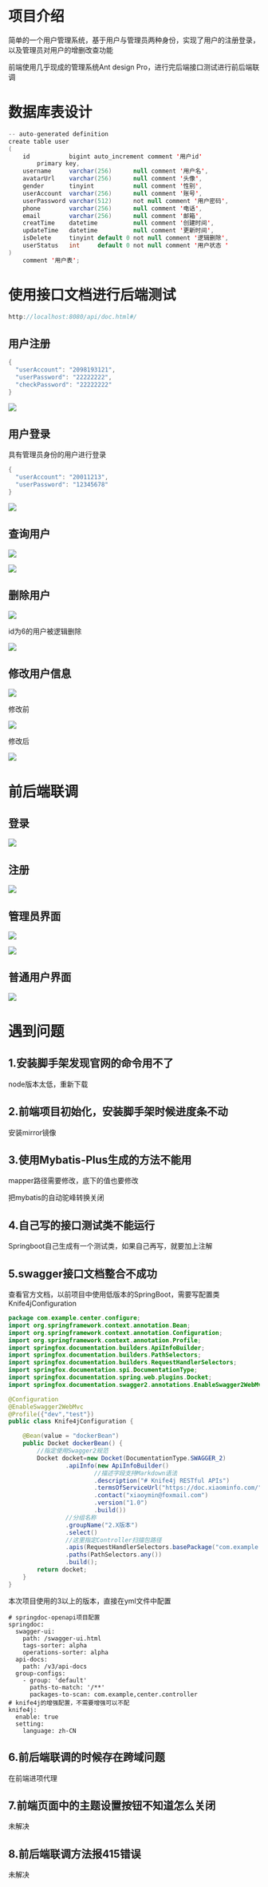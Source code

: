 # 项目介绍

简单的一个用户管理系统，基于用户与管理员两种身份，实现了用户的注册登录，以及管理员对用户的增删改查功能

前端使用几乎现成的管理系统Ant design Pro，进行完后端接口测试进行前后端联调

# 数据库表设计

```java
-- auto-generated definition
create table user
(
    id           bigint auto_increment comment '用户id'
        primary key,
    username     varchar(256)      null comment '用户名',
    avatarUrl    varchar(256)      null comment '头像',
    gender       tinyint           null comment '性别',
    userAccount  varchar(256)      null comment '账号',
    userPassword varchar(512)      not null comment '用户密码',
    phone        varchar(256)      null comment '电话',
    email        varchar(256)      null comment '邮箱',
    creatTime    datetime          null comment '创建时间',
    updateTime   datetime          null comment '更新时间',
    isDelete     tinyint default 0 not null comment '逻辑删除',
    userStatus   int     default 0 not null comment '用户状态 '
)
    comment '用户表';
```

#  使用接口文档进行后端测试

```java
http://localhost:8080/api/doc.html#/
```



## 用户注册

```java
{
  "userAccount": "2098193121",
  "userPassword": "22222222",
  "checkPassword": "22222222"
}
```

![](image/注册结果.png)

## 用户登录

具有管理员身份的用户进行登录

```java
{
  "userAccount": "20011213",
  "userPassword": "12345678"
}
```

![](image/登录结果.png)

## 查询用户

![](image/找人请求.png)

![](image/找人响应.png)

## 删除用户

![](image/删除用户.png)

id为6的用户被逻辑删除

![](image/删除结果.png)

## 修改用户信息

![](image/信息修改.png)

修改前

![](image/修改前信息.png)

修改后

![](image/修改后信息.png)

# 前后端联调

## 登录

![](image/登录界面.png)

## 注册

![](image/注册界面.png)

## 管理员界面

![](image/管理员界面.png)

![](image/用户管理.png)

## 普通用户界面

![](image/普通用户.png)



# 遇到问题

## 1.安装脚手架发现官网的命令用不了

node版本太低，重新下载

## 2.前端项目初始化，安装脚手架时候进度条不动

安装mirror镜像

## 3.使用Mybatis-Plus生成的方法不能用

mapper路径需要修改，底下的值也要修改

把mybatis的自动驼峰转换关闭

## 4.自己写的接口测试类不能运行

Springboot自己生成有一个测试类，如果自己再写，就要加上注解

## 5.swagger接口文档整合不成功

查看官方文档，以前项目中使用低版本的SpringBoot，需要写配置类 Knife4jConfiguration

```java
package com.example.center.configure;
import org.springframework.context.annotation.Bean;
import org.springframework.context.annotation.Configuration;
import org.springframework.context.annotation.Profile;
import springfox.documentation.builders.ApiInfoBuilder;
import springfox.documentation.builders.PathSelectors;
import springfox.documentation.builders.RequestHandlerSelectors;
import springfox.documentation.spi.DocumentationType;
import springfox.documentation.spring.web.plugins.Docket;
import springfox.documentation.swagger2.annotations.EnableSwagger2WebMvc;

@Configuration
@EnableSwagger2WebMvc
@Profile({"dev","test"})
public class Knife4jConfiguration {

    @Bean(value = "dockerBean")
    public Docket dockerBean() {
        //指定使用Swagger2规范
        Docket docket=new Docket(DocumentationType.SWAGGER_2)
                .apiInfo(new ApiInfoBuilder()
                        //描述字段支持Markdown语法
                        .description("# Knife4j RESTful APIs")
                        .termsOfServiceUrl("https://doc.xiaominfo.com/")
                        .contact("xiaoymin@foxmail.com")
                        .version("1.0")
                        .build())
                //分组名称
                .groupName("2.X版本")
                .select()
                //这里指定Controller扫描包路径
                .apis(RequestHandlerSelectors.basePackage("com.example.center.controller"))
                .paths(PathSelectors.any())
                .build();
        return docket;
    }
}

```

本次项目使用的3以上的版本，直接在yml文件中配置

```apl
# springdoc-openapi项目配置
springdoc:
  swagger-ui:
    path: /swagger-ui.html
    tags-sorter: alpha
    operations-sorter: alpha
  api-docs:
    path: /v3/api-docs
  group-configs:
    - group: 'default'
      paths-to-match: '/**'
      packages-to-scan: com.example,center.controller
# knife4j的增强配置，不需要增强可以不配
knife4j:
  enable: true
  setting:
    language: zh-CN
```

## 6.前后端联调的时候存在跨域问题

在前端进项代理

## 7.前端页面中的主题设置按钮不知道怎么关闭

未解决

## 8.前后端联调方法报415错误

未解决